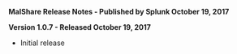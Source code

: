 **MalShare Release Notes - Published by Splunk October 19, 2017**


**Version 1.0.7 - Released October 19, 2017**

* Initial release
